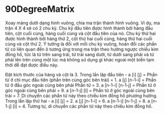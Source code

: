 # 90DegreeMatrix

Xoay mảng dưới dạng hình vuông, chia ma trận thành hình vuông.
Ví dụ, ma trận 4 X 4 sẽ có 2 chu kỳ. Chu kỳ đầu tiên được hình thành bởi hàng đầu tiên, cột cuối cùng, hàng cuối cùng và cột đầu tiên của nó. Chu kỳ thứ hai được hình thành bởi hàng thứ 2, cột thứ hai cuối cùng, hàng thứ hai cuối cùng và cột thứ 2. Ý tưởng là đối với mỗi chu kỳ vuông, hoán đổi các phần tử có liên quan đến ô tương ứng trong ma trận theo hướng ngược chiều kim đồng hồ, tức là từ trên sang trái, từ trái sang dưới, từ dưới sang phải và từ phải lên trên cùng một lúc mà không sử dụng gì khác ngoài một biến tạm thời để đạt được điều này.

Đặt kích thước của hàng và cột là 3. 
Trong lần lặp đầu tiên - 
a [i] [j] = Phần tử ở chỉ mục đầu tiên (phần trên cùng góc bên trái) = 1.
a [j] [n-1-i] = Phần tử ở đầu góc ngoài cùng bên phải Phần tử = 3.
a [n-1-i] [n-1-j] = Phần tử ở góc ngoài cùng bên phải = 9.
a [n-1-j] [i] = Phần tử ở góc ngoài cùng bên trái = 7.
Di chuyển các phần tử này theo chiều kim đồng hồ phương hướng. 
Trong lần lặp thứ hai - 
a [i] [j] = 2.
a [j] [n-1-i] = 6.
a [n-1-i] [n-1-j] = 8.
a [n- 1-j] [i] = 4. 
Tương tự, di chuyển các phần tử này theo chiều kim đồng hồ. 
